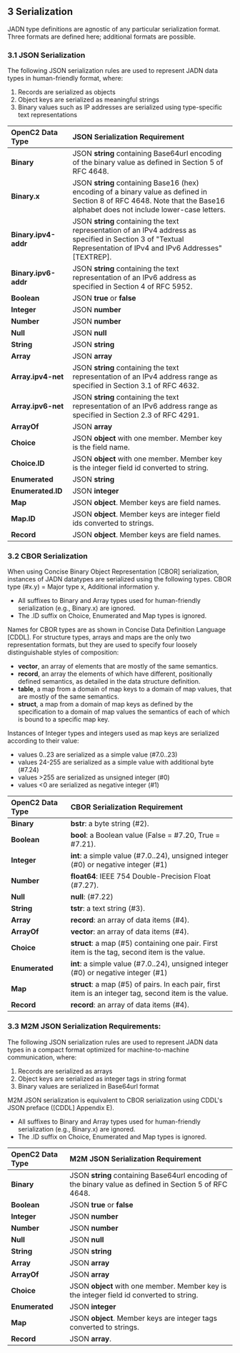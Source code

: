 ## 3 Serialization
JADN type definitions are agnostic of any particular serialization format. Three formats are defined here; additional formats are possible.

### 3.1 JSON Serialization

The following JSON serialization rules are used to represent JADN data types in human-friendly format, where:
1) Records are serialized as objects
2) Object keys are serialized as meaningful strings
3) Binary values such as IP addresses are serialized using type-specific text representations

| OpenC2 Data Type | JSON Serialization Requirement |
| :--- | :--- |
| **Binary** | JSON **string** containing Base64url encoding of the binary value as defined in Section 5 of RFC 4648. |
| **Binary.x** | JSON **string** containing Base16 (hex) encoding of a binary value as defined in Section 8 of RFC 4648. Note that the Base16 alphabet does not include lower-case letters. |
| **Binary.ipv4-addr** | JSON **string** containing the text representation of an IPv4 address as specified in Section 3 of "Textual Representation of IPv4 and IPv6 Addresses" [TEXTREP]. |
| **Binary.ipv6-addr** | JSON **string** containing the text representation of an IPv6 address as specified in Section 4 of RFC 5952. |
| **Boolean** | JSON **true** or **false** |
| **Integer** | JSON **number** |
| **Number** | JSON **number** |
| **Null** | JSON **null** |
| **String** | JSON **string** |
| **Array** | JSON **array** |
| **Array.ipv4-net** | JSON **string** containing the text representation of an IPv4 address range as specified in Section 3.1 of RFC 4632. |
| **Array.ipv6-net** | JSON **string** containing the text representation of an IPv6 address range as specified in Section 2.3 of RFC 4291. | 
| **ArrayOf** | JSON **array** |
| **Choice** | JSON **object** with one member.  Member key is the field name.   |
| **Choice.ID** | JSON **object** with one member. Member key is the integer field id converted to string. |
| **Enumerated** | JSON **string** |
| **Enumerated.ID** | JSON **integer** |
| **Map** | JSON **object**. Member keys are field names. |
| **Map.ID** | JSON **object**. Member keys are integer field ids converted to strings. |
| **Record** | JSON **object**. Member keys are field names. |

### 3.2 CBOR Serialization

When using Concise Binary Object Representation [CBOR] serialization, instances of JADN datatypes
are serialized using the following  types.  CBOR type (#x.y) = Major type x, Additional information y.

* All suffixes to Binary and Array types used for human-friendly serialization (e.g., Binary.x) are ignored.
* The .ID suffix on Choice, Enumerated and Map types is ignored.

Names for CBOR types are as shown in Concise Data Definition Language [CDDL].  For structure types, arrays and maps are
the only two representation formats, but they are used to specify four loosely distinguishable styles of composition:
* **vector**, an array of elements that are mostly of the same semantics.
* **record**, an array the elements of which have different, positionally defined semantics, as detailed in the data structure definition.
* **table**, a map from a domain of map keys to a domain of map values, that are mostly of the same semantics.
* **struct**, a map from a domain of map keys as defined by the specification to a domain of map values the semantics of each of which is bound to a specific map key.

Instances of Integer types and integers used as map keys are serialized according to their value:
* values 0..23 are serialized as a simple value (#7.0..23)
* values 24-255 are serialized as a simple value with additional byte (#7.24)
* values >255 are serialized as unsigned integer (#0)
* values <0 are serialized as negative integer (#1)

| OpenC2 Data Type | CBOR Serialization Requirement |
| :--- | :--- |
| **Binary** | **bstr**: a byte string (#2). |
| **Boolean** | **bool**: a Boolean value (False = #7.20, True = #7.21). |
| **Integer** | **int**: a simple value (#7.0..24), unsigned integer (#0) or negative integer (#1) |
| **Number** |  **float64**: IEEE 754 Double-Precision Float (#7.27). |
| **Null** | **null**: (#7.22) |
| **String** | **tstr**: a text string (#3). |
| **Array** | **record**: an array of data items (#4). |
| **ArrayOf** | **vector**: an array of data items (#4). |
| **Choice** | **struct**: a map (#5) containing one pair. First item is the tag, second item is the value. |
| **Enumerated** | **int**: a simple value (#7.0..24), unsigned integer (#0) or negative integer (#1) |
| **Map** | **struct**: a map (#5) of pairs. In each pair, first item is an integer tag, second item is the value. |
| **Record** | **record**: an array of data items (#4). |

### 3.3 M2M JSON Serialization Requirements:

The following JSON serialization rules are used to represent JADN data types in a compact format optimized for machine-to-machine communication, where:
1) Records are serialized as arrays
2) Object keys are serialized as integer tags in string format
3) Binary values are serialized in Base64url format

M2M JSON serialization is equivalent to CBOR serialization using CDDL's JSON preface ([CDDL] Appendix E).
* All suffixes to Binary and Array types used for human-friendly serialization (e.g., Binary.x) are ignored.
* The .ID suffix on Choice, Enumerated and Map types is ignored.

| OpenC2 Data Type | M2M JSON Serialization Requirement |
| :--- | :--- |
| **Binary** | JSON **string** containing Base64url encoding of the binary value as defined in Section 5 of RFC 4648. |
| **Boolean** | JSON **true** or **false** |
| **Integer** | JSON **number** |
| **Number** | JSON **number** |
| **Null** | JSON **null** |
| **String** | JSON **string** |
| **Array** | JSON **array** |
| **ArrayOf** | JSON **array** |
| **Choice** | JSON **object** with one member. Member key is the integer field id converted to string. |
| **Enumerated** | JSON **integer** |
| **Map** | JSON **object**. Member keys are integer tags converted to strings. |
| **Record** | JSON **array**. |

